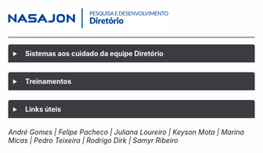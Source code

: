 ![](img/logo_diretorio.png "Logo da equipe Diretório")

---

<details style="margin-bottom:20px;color: white;">
<link rel="stylesheet" href="https://cdnjs.cloudflare.com/ajax/libs/font-awesome/5.15.3/css/all.min.css" integrity="sha512-iBBXm8fW90+nuLcSKlbmrPcLa0OT92xO1BIsZ+ywDWZCvqsWgccV3gFoRBv0z+8dLJgyAHIhR35VZc2oM/gI1w==" crossorigin="anonymous" referrerpolicy="no-referrer" />
<summary style="
    background-color: #3A3C42;
    padding: 10px;
    font-weight: bold;
    border-radius: 4px 4px 0 0;
    cursor:pointer;"
    title="Clique aqui para visualizar conteúdos dos sistemas aos cuidado da equipe Diretório"><i class="fas fa-window-maximize" style="color: #959da5;margin-right:10px;"></i>
    Sistemas aos cuidado da equipe Diretório 
</summary>
<div style="
    border: 2px solid #3A3C42;
    border-radius: 0 0 4px 4px;
    padding: 15px;">
    <div style="background-color: #FFF;
    border-radius: 4px;padding: 15px;margin-bottom:20px;"><a href="sistema/admin/" style="color:#FFF;"><img src="https://s3.sa-east-1.amazonaws.com/imagens.nasajon/logos/sistemas-web/versao-padrao/icone-mais-nome/nova-marca/logo-padrao_admin_icone-nome.svg"></a></div>
    <div style="background-color: #FFF;color:black;
    border-radius: 4px;padding: 15px;margin-bottom:20px;"><a href="sistema/adminSQL/" style="color:#FFF;"><img src="https://s3.sa-east-1.amazonaws.com/imagens.nasajon/logos/sistemas-web/versao-padrao/icone-mais-nome/nova-marca/logo-padrao_admin_icone-nome.svg"></a><br>(versão SQL)</div>
    <div style="background-color: #FFF;
    border-radius: 4px;padding: 15px;margin-bottom:20px;"><a href="sistema/avaliacao/" style="color:#FFF;"><img src="https://s3.sa-east-1.amazonaws.com/imagens.nasajon/logos/sistemas-web/versao-padrao/icone-mais-nome/nova-marca/logo-padrao_avaliacao-de-desempenho_icone-nome.svg"></a></div>
    <div style="background-color: #FFF;
    border-radius: 4px;padding: 15px;margin-bottom:20px;"><a href="sistema/conta/" style="color:#FFF;"><img src="https://s3.sa-east-1.amazonaws.com/imagens.nasajon/logos/sistemas-web/versao-padrao/icone-mais-nome/nova-marca/logo-padrao_conta-nasajon_icone-nome.svg"></a></div>
    <div style="background-color: #FFF;
    border-radius: 4px;padding: 15px;margin-bottom:20px;"><a href="sistema/diretorio/" style="color:#FFF;"><img src="https://s3.sa-east-1.amazonaws.com/imagens.nasajon/logos/sistemas-web/versao-padrao/icone-mais-nome/nova-marca/logo-padrao_diretorio_icone-nome.svg"></a></div>
    <div style="background-color: #FFF;
    border-radius: 4px;padding: 15px;margin-bottom:20px;"><a href="sistema/painel/" style="color:#FFF;"><img src="https://s3.sa-east-1.amazonaws.com/imagens.nasajon/logos/sistemas-web/versao-padrao/icone-mais-nome/nova-marca/logo-padrao_painel-do-cliente_icone-nome.svg"></a></div>
    <div style="background-color: #FFF;
    border-radius: 4px;padding: 15px;margin-bottom:20px;"><a href="sistema/portal/" style="color:#FFF;"><img src="https://s3.sa-east-1.amazonaws.com/imagens.nasajon/logos/sistemas-web/versao-padrao/icone-mais-nome/nova-marca/logo-padrao_portal-do-funcionario_icone-nome.svg"></a></div>
</div>
</details>

<details style="margin-bottom:20px;color: white;">
<link rel="stylesheet" href="https://cdnjs.cloudflare.com/ajax/libs/font-awesome/5.15.3/css/all.min.css" integrity="sha512-iBBXm8fW90+nuLcSKlbmrPcLa0OT92xO1BIsZ+ywDWZCvqsWgccV3gFoRBv0z+8dLJgyAHIhR35VZc2oM/gI1w==" crossorigin="anonymous" referrerpolicy="no-referrer" />
<summary style="
    background-color: #3A3C42;
    padding: 10px;
    font-weight: bold;
    border-radius: 4px 4px 0 0;
    cursor:pointer;"
    title="Clique aqui para visualizar conteúdos dos sistemas aos cuidado da equipe Diretorio"><i class="fas fa-book-open" style="color: #959da5;margin-right:10px;"></i>
    Treinamentos
</summary>
<div style="
    border: 2px solid #3A3C42;
    border-radius: 0 0 4px 4px;
    padding: 15px;">
    <div style="background-color: #000;
    border-radius: 4px;padding: 15px;margin-bottom:20px;">Git e GitHub</div>
    <div style="background-color: #000;
    border-radius: 4px;padding: 15px;margin-bottom:20px;">Pull Request - PR</div>
    <div style="background-color: #000;
    border-radius: 4px;padding: 15px;margin-bottom:20px;">MOPE</div>
    <div style="background-color: #000;
    border-radius: 4px;padding: 15px;margin-bottom:20px;">OpenProject</div>
    <div style="background-color: #000;
    border-radius: 4px;padding: 15px;margin-bottom:20px;">MDA</div>
</div>
</details>

<details style="margin-bottom:20px;color: white;">
<link rel="stylesheet" href="https://cdnjs.cloudflare.com/ajax/libs/font-awesome/5.15.3/css/all.min.css" integrity="sha512-iBBXm8fW90+nuLcSKlbmrPcLa0OT92xO1BIsZ+ywDWZCvqsWgccV3gFoRBv0z+8dLJgyAHIhR35VZc2oM/gI1w==" crossorigin="anonymous" referrerpolicy="no-referrer" />
<summary style="
    background-color: #3A3C42;
    padding: 10px;
    font-weight: bold;
    border-radius: 4px 4px 0 0;
    cursor:pointer;"
    title="Clique aqui para visualizar conteúdos dos sistemas aos cuidado da equipe Diretorio"><i class="fas fa-link" style="color: #959da5;margin-right:10px;"></i>
    Links úteis
</summary>
<div style="
    border: 2px solid #3A3C42;
    border-radius: 0 0 4px 4px;
    padding: 15px;">
    <div style="background-color: #000;
    border-radius: 4px;padding: 15px;margin-bottom:20px;"><a href="https://docs.google.com/presentation/d/1brNI1W3F-1OJdPEfQLyd_UHnBnELA1qsIwlQUhppJYg/edit?usp=sharing" target="_blank" style="color:#FFF;">OKRs 2022</a></div>
</div>
</details>

###### André Gomes | Felipe Pacheco | Juliana Loureiro | Keyson Mota | Marina Micas | Pedro Teixeira | Rodrigo Dirk | Samyr Ribeiro
